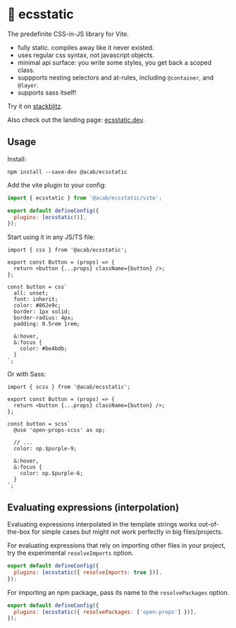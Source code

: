 # 🎈 ecsstatic

The predefinite CSS-in-JS library for Vite.

- fully static. compiles away like it never existed.
- uses regular css syntax, not javascript objects.
- minimal api surface: you write some styles, you get back a scoped class.
- suppports nesting selectors and at-rules, including `@container`, and `@layer`.
- supports sass itself!

Try it on [stackblitz](https://stackblitz.com/edit/vitejs-vite-jesvnk?file=src%2FApp.tsx,src%2FLogo.tsx,src%2FButton.tsx&terminal=dev).

Also check out the landing page: [ecsstatic.dev](https://ecsstatic.dev).

## Usage

Install:

```
npm install --save-dev @acab/ecsstatic
```

Add the vite plugin to your config:

```js
import { ecsstatic } from '@acab/ecsstatic/vite';

export default defineConfig({
  plugins: [ecsstatic()],
});
```

Start using it in any JS/TS file:

```tsx
import { css } from '@acab/ecsstatic';

export const Button = (props) => {
  return <button {...props} className={button} />;
};

const button = css`
  all: unset;
  font: inherit;
  color: #862e9c;
  border: 1px solid;
  border-radius: 4px;
  padding: 0.5rem 1rem;

  &:hover,
  &:focus {
    color: #be4bdb;
  }
`;
```

Or with Sass:

```tsx
import { scss } from '@acab/ecsstatic';

export const Button = (props) => {
  return <button {...props} className={button} />;
};

const button = scss`
  @use 'open-props-scss' as op;

  // ...
  color: op.$purple-9;

  &:hover,
  &:focus {
    color: op.$purple-6;
  }
`;
```

## Evaluating expressions (interpolation)

Evaluating expressions interpolated in the template strings works out-of-the-box for simple cases but might not work perfectly in big files/projects.

For evaluating expressions that rely on importing other files in your project, try the experimental `resolveImports` option.

```js
export default defineConfig({
  plugins: [ecsstatic({ resolveImports: true })],
});
```

For importing an npm package, pass its name to the `resolvePackages` option.

```js
export default defineConfig({
  plugins: [ecsstatic({ resolvePackages: ['open-props'] })],
});
```

